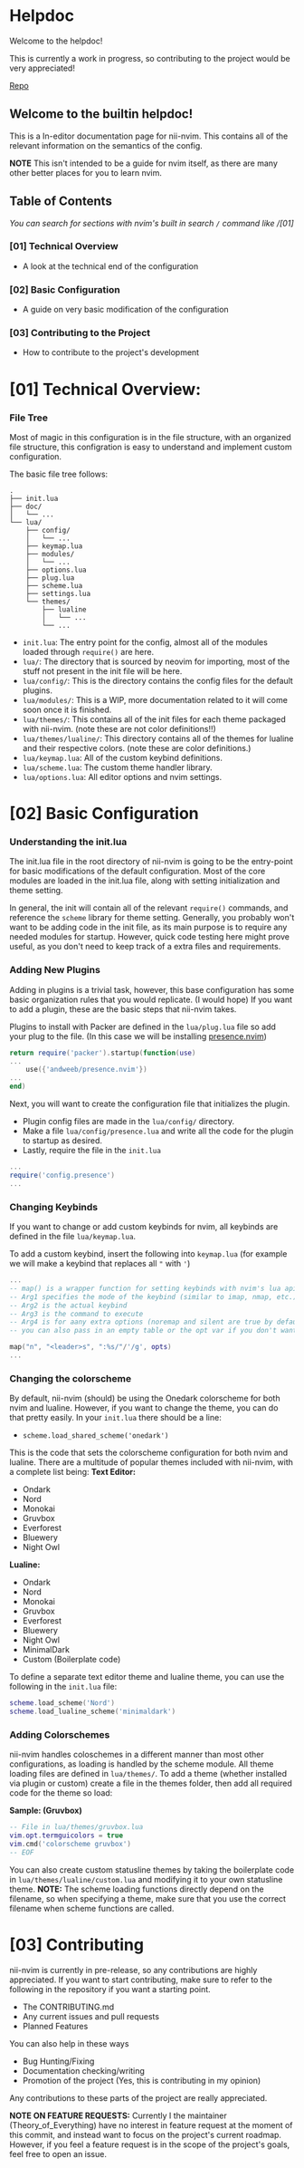 # Helpdoc

Welcome to the helpdoc!

This is currently a work in progress, so contributing to the project would be very appreciated!

[Repo](https://github.com/Theory-of-Everything/nii-nvim)


## Welcome to the builtin helpdoc!
This is a In-editor documentation page for nii-nvim. This contains all of the relevant information on the semantics of the config.

**NOTE** This isn't intended to be a guide for nvim itself, as there are many other better places for you to learn nvim.

## Table of Contents
*You can search for sections with nvim's built in search `/` command like /[01]*

### [01] Technical Overview
 - A look at the technical end of the configuration

### [02] Basic Configuration
 - A guide on very basic modification of the configuration

### [03] Contributing to the Project
 - How to contribute to the project's development


# [01] Technical Overview:

### File Tree

Most of magic in this configuration is in the file structure, with an organized file structure,
this configration is easy to understand and implement custom configuration.

The basic file tree follows:
```
.
├── init.lua
├── doc/
│   └── ...
└── lua/
    ├── config/
    │   └── ...
    ├── keymap.lua
    ├── modules/
    │   └── ...
    ├── options.lua
    ├── plug.lua
    ├── scheme.lua
    ├── settings.lua
    └── themes/
        ├── lualine
        │   └── ...
        └── ...
```
 - `init.lua`: 			    The entry point for the config, almost all of the modules loaded through `require()` are here.
 - `lua/`: 		    	    The directory that is sourced by neovim for importing, most of the stuff not present in the init file will be here.
 - `lua/config/`: 		    This is the directory contains the config files for the default plugins.
 - `lua/modules/`: 		    This is a WIP, more documentation related to it will come soon once it is finished.
 - `lua/themes/`: 		    This contains all of the init files for each theme packaged with nii-nvim. (note these are not color definitions!!)
 - `lua/themes/lualine/`: 	This directory contains all of the themes for lualine and their respective colors. (note these are color definitions.)
 - `lua/keymap.lua`: 		All of the custom keybind definitions.
 - `lua/scheme.lua`: 		The custom theme handler library.
 - `lua/options.lua`: 		All editor options and nvim settings.

# [02] Basic Configuration

### Understanding the init.lua

The init.lua file in the root directory of nii-nvim is going to be the entry-point for basic modifications of the default configuration.
Most of the core modules are loaded in the init.lua file, along with setting initialization and theme setting.

In general, the init will contain all of the relevant `require()` commands, and reference the `scheme` library for theme setting.
Generally, you probably won't want to be adding code in the init file, as its main purpose is to require any needed modules for startup.
However, quick code testing here might prove useful, as you don't need to keep track of a extra files and requirements.

### Adding New Plugins
Adding in plugins is a trivial task, however, this base configuration has some basic organization rules that you would replicate. (I would hope)
If you want to add a plugin, these are the basic steps that nii-nvim takes.


Plugins to install with Packer are defined in the `lua/plug.lua` file so add your plug to the file. (In this case we will be installing [presence.nvim](https://github.com/andweeb/presence.nvim))
```lua
return require('packer').startup(function(use)
...
    use({'andweeb/presence.nvim'})
...
end)
```

Next, you will want to create the configuration file that initializes the plugin.
 - Plugin config files are made in the `lua/config/` directory.
 - Make a file `lua/config/presence.lua` and write all the code for the plugin to startup as desired.
 - Lastly, require the file in the `init.lua`
 ```lua
...
require('config.presence')
...
 ```

### Changing Keybinds

If you want to change or add custom keybinds for nvim, all keybinds are defined in the file `lua/keymap.lua`.

To add a custom keybind, insert the following into `keymap.lua`
(for example we will make a keybind that replaces all `"` with `'`)
```lua
...
-- map() is a wrapper function for setting keybinds with nvim's lua api
-- Arg1 specifies the mode of the keybind (similar to imap, nmap, etc.)
-- Arg2 is the actual keybind
-- Arg3 is the command to execute
-- Arg4 is for aany extra options (noremap and silent are true by default)
-- you can also pass in an empty table or the opt var if you don't want any options.

map("n", "<leader>s", ":%s/"/'/g', opts)
...
```

### Changing the colorscheme

By default, nii-nvim (should) be using the Onedark colorscheme for both nvim and lualine. However, if you want to change the theme, you can do that pretty easily.
In your `init.lua` there should be a line:
 - `scheme.load_shared_scheme('onedark')`

This is the code that sets the colorscheme configuration for both nvim and lualine.
There are a multitude of popular themes included with nii-nvim, with a complete list being:
**Text Editor:**
 - Ondark
 - Nord
 - Monokai
 - Gruvbox
 - Everforest
 - Bluewery
 - Night Owl

 **Lualine:**
 - Ondark
 - Nord
 - Monokai
 - Gruvbox
 - Everforest
 - Bluewery
 - Night Owl
 - MinimalDark
 - Custom (Boilerplate code)

 To define a separate text editor theme and lualine theme, you can use the following in the `init.lua` file:
 ```lua
scheme.load_scheme('Nord')
scheme.load_lualine_scheme('minimaldark')
 ```
### Adding Colorschemes

nii-nvim handles coloschemes in a different manner than most other configurations, as loading is handled by the scheme module.
All theme loading files are defined in `lua/themes/`.
To add a theme (whether installed via plugin or custom) create a file in the themes folder, then add all required code for the theme so load:

**Sample: (Gruvbox)**
```lua
-- File in lua/themes/gruvbox.lua
vim.opt.termguicolors = true
vim.cmd('colorscheme gruvbox')
-- EOF
```

You can also create custom statusline themes by taking the boilerplate code in `lua/themes/lualine/custom.lua` and modifying it to your own statusline theme.
**NOTE:** The scheme loading functions directly depend on the filename, so when specifying a theme, make sure that you use the correct filename when scheme functions are called.

# [03] Contributing
nii-nvim is currently in pre-release, so any contributions are highly appreciated.
If you want to start contributing, make sure to refer to the following in the repository if you want a starting point.

 - The CONTRIBUTING.md 
 - Any current issues and pull requests
 - Planned Features

You can also help in these ways
 - Bug Hunting/Fixing
 - Documentation checking/writing
 - Promotion of the project (Yes, this is contributing in my opinion)

Any contributions to these parts of the project are really appreciated.

**NOTE ON FEATURE REQUESTS:** Currently I the maintainer (Theory_of_Everything) have no interest in feature request at the moment of this commit,
and instead want to focus on the project's current roadmap. However, if you feel a feature request is in the scope of the project's goals, feel free to open an issue.
